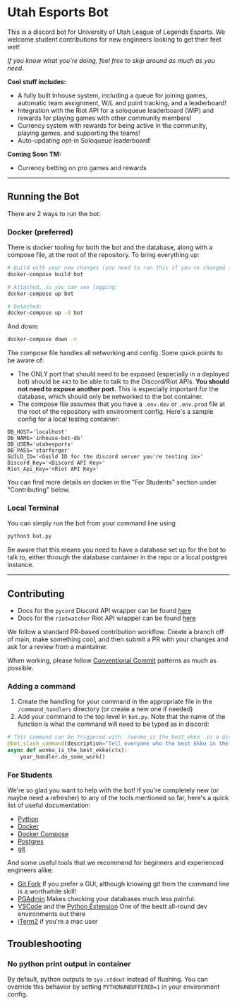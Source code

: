 # Utah Esports Bot
This is a discord bot for University of Utah League of Legends Esports. We welcome student contributions for new engineers looking to get their feet wet!

*If you know what you're doing, feel free to skip around as much as you need.*

**Cool stuff includes:**
- A fully built Inhouse system, including a queue for joining games, automatic team assignment, W/L and point tracking, and a leaderboard!
- Integration with the Riot API for a soloqueue leaderboard (WIP) and rewards for playing games with other community members!
- Currency system with rewards for being active in the community, playing games, and supporting the teams!
- Auto-updating opt-in Soloqueue leaderboard!

**Coming Soon TM:**
- Currency betting on pro games and rewards
---
## Running the Bot
There are 2 ways to run the bot:
### Docker (preferred)
There is docker tooling for both the bot and the database, along with a compose file, at the root of the repository. To bring everything up:
```sh
# Build with your new changes (you need to run this if you've changed source code)
docker-compose build bot

# Attached, so you can see logging:
docker-compose up bot

# Detached:
docker-compose up -d bot
```
And down:
```sh
docker-compose down -v
```
The compose file handles all networking and config. Some quick points to be aware of:
- The ONLY port that should need to be exposed (especially in a deployed bot) should be `443` to be able to talk to the Discord/Riot APIs. **You should not need to expose another port.** This is especially important for the database, which should only be networked to the bot container.
- The compose file assumes that you have a `.env.dev` or `.env.prod` file at the root of the repository with environment config. Here's a sample config for a local testing container:
```env
DB_HOST='localhost'
DB_NAME='inhouse-bot-db'
DB_USER='utahesports'
DB_PASS='starforger'
GUILD_ID='<Guild ID for the discord server you're testing in>'
Discord_Key='<Discord API Key>'
Riot_Api_Key='<Riot API Key>'
```

You can find more details on docker in the "For Students" section under "Contributing" below.

### Local Terminal
You can simply run the bot from your command line using
```sh
python3 bot.py
```
Be aware that this means you need to have a database set up for the bot to talk to, either through the database container in the repo or a local postgres instance.

---
## Contributing
- Docs for the `pycord` Discord API wrapper can be found [here](https://docs.pycord.dev/en/master/index.html)
- Docs for the `riotwatcher` Riot API wrapper can be found [here](https://riot-watcher.readthedocs.io/en/latest/index.html)

We follow a standard PR-based contribution workflow. Create a branch off of main, make something cool, and then submit a PR with your changes and ask for a review from a maintainer.

When working, please follow [Conventional Commit](https://www.conventionalcommits.org/en/v1.0.0/#summary) patterns as much as possible.

### Adding a command
1. Create the handling for your command in the appropriate file in the `/command_handlers` directory (or create a new one if needed)
2. Add your command to the top level in `bot.py`. Note that the name of the function is what the command will need to be typed as in discord:
```python
# This command can be triggered with `/wonko_is_the_best_ekko` in a discord channel
@bot.slash_command(description="Tell everyone who the best Ekko in the server is.")
async def wonko_is_the_best_ekko(ctx):
    your_handler.do_some_work()
```

### For Students
We're so glad you want to help with the bot! If you're completely new (or maybe need a refresher) to any of the tools mentioned so far, here's a quick list of useful documentation:
- [Python](https://www.python.org/doc/)
- [Docker](https://docs.docker.com/)
- [Docker Compose](https://docs.docker.com/compose/)
- [Postgres](https://www.postgresql.org/docs/14/index.html)
- [git](https://git-scm.com/doc)

And some useful tools that we recommend for beginners and experienced engineers alike:
- [Git Fork](https://git-fork.com/) If you prefer a GUI, although knowing git from the command line is a worthwhile skill!
- [PGAdmin](https://www.pgadmin.org/) Makes checking your databases much less painful.
- [VSCode](https://code.visualstudio.com/) and the [Python Extension](https://marketplace.visualstudio.com/items?itemName=ms-python.python) One of the bestt all-round dev environments out there
- [iTerm2](https://iterm2.com/) if you're a mac user

## Troubleshooting
### No python print output in container
By default, python outputs to `sys.stdout` instead of flushing. You can override this behavior by setting `PYTHONUNBUFFERED=1` in your environment config.